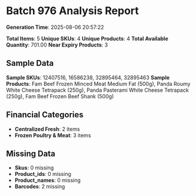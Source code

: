 # Batch 976 Analysis Report

**Generation Time**: 2025-08-06 20:57:22

**Total Items**: 5
**Unique SKUs**: 4
**Unique Products**: 4
**Total Available Quantity**: 701.00
**Near Expiry Products**: 3

## Sample Data
**Sample SKUs**: 12407516, 16586238, 32895464, 32895463
**Sample Products**: Fam Beef Frozen Minced Meat Medium Fat (500g), Panda Roumy White Cheese Tetrapack (250g), Panda Pasterami White Cheese Tetrapack (250g), Fam Beef Frozen Beef Shank (500g)

## Financial Categories
- **Centralized Fresh**: 2 items
- **Frozen Poultry & Meat**: 3 items

## Missing Data
- **Skus**: 0 missing
- **Product_ids**: 0 missing
- **Product_names**: 0 missing
- **Barcodes**: 2 missing
